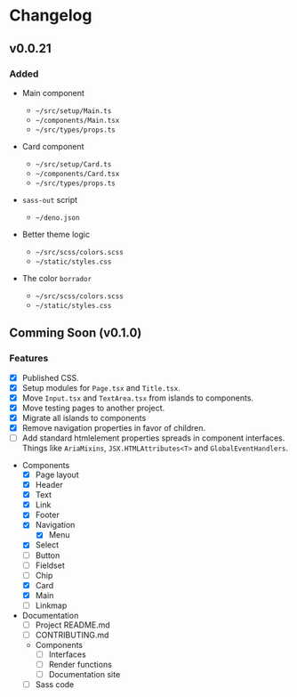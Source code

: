 # Changelog

## v0.0.21

### Added

- Main component
  - `~/src/setup/Main.ts`
  - `~/components/Main.tsx`
  - `~/src/types/props.ts`

- Card component
  - `~/src/setup/Card.ts`
  - `~/components/Card.tsx`
  - `~/src/types/props.ts`

- `sass-out` script
  - `~/deno.json`

- Better theme logic
  - `~/src/scss/colors.scss`
  - `~/static/styles.css`

- The color `borrador`
  - `~/src/scss/colors.scss`
  - `~/static/styles.css`

## Comming Soon (v0.1.0)

### Features

- [x] Published CSS.
- [x] Setup modules for `Page.tsx` and `Title.tsx`.
- [x] Move `Input.tsx` and `TextArea.tsx` from islands to components.
- [x] Move testing pages to another project.
- [x] Migrate all islands to components
- [x] Remove navigation properties in favor of children.
- [ ] Add standard htmlelement properties spreads in component interfaces. Things like `AriaMixins`, `JSX.HTMLAttributes<T>` and `GlobalEventHandlers`.

- Components
  - [x] Page layout
  - [x] Header
  - [x] Text
  - [x] Link
  - [x] Footer
  - [x] Navigation
    - [x] Menu
  - [x] Select
  - [ ] Button
  - [ ] Fieldset
  - [ ] Chip
  - [x] Card
  - [x] Main
  - [ ] Linkmap

- Documentation
  - [ ] Project README.md
  - [ ] CONTRIBUTING.md
  - Components
    - [ ] Interfaces
    - [ ] Render functions
    - [ ] Documentation site
  - [ ] Sass code
